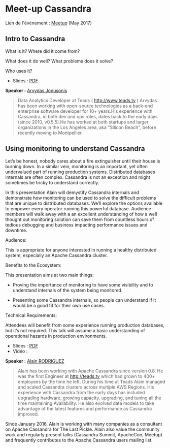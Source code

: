 # Meet-up Cassandra

Lien de l'évènement : [Meetup](https://www.meetup.com/fr-FR/Big-Data-Montpellier/events/239126441/) (May 2017)

## Intro to Cassandra

What is it? Where did it come from?

What does it do well? What problems does it solve?

Who uses it?

 * Slides : [PDF]()

**Speaker :** [Arvydas Jonusonis](https://twitter.com/arvydasj)

> Data Analytics Developer at Teads ( http://www.teads.tv )
Arvydas has been working with open-source technologies as a back-end enterprise software developer for 10+ years.His experience with Cassandra, in both dev and ops roles, dates back to the early days (since 2010, v0.5.5).He has worked at both startups and larger organizations in the Los Angeles area, aka "Silicon Beach", before recently moving to Montpellier.

## Using monitoring to understand Cassandra

Let’s be honest, nobody cares about a fire extinguisher until their house is burning down. In a similar vein, monitoring is an important, yet often undervalued part of running production systems. Distributed databases internals are often complex. Cassandra is not an exception and might sometimes be tricky to understand correctly.

In this presentation Alain will demystify Cassandra internals and demonstrate how monitoring can be used to solve the difficult problems that are unique to distributed databases. We’ll explore the options available to empower every operator running this powerful database. Audience members will walk away with a an excellent understanding of how a well thought out monitoring solution can save them from countless hours of tedious debugging and business impacting performance issues and downtime.

Audience:

This is appropriate for anyone interested in running a healthy distributed system, especially an Apache Cassandra cluster.

Benefits to the Ecosystem:

This presentation aims at two main things:

- Proving the importance of monitoring to have some visibility and to understand internals of the system being monitored.

- Presenting some Cassandra internals, so people can understand if it would be a good fit for their own use cases.

Technical Requirements:

Attendees will benefit from some experience running production databases, but it’s not required. This talk will assume a basic understanding of operational hazards in production environments.



 * Slides : [PDF]()
 * Vidéo : 
 
**Speaker :** [Alain RODRIGUEZ](https://twitter.com/tgrall)

> Alain has been working with Apache Cassandra since version 0.8. He was the first Engineer at http://teads.tv which had grown to 400+ employees by the time he left.
During his time at Teads Alain managed and scaled Cassandra clusters across multiple AWS Regions. His experience with Cassandra from the early days has included upgrading hardware, growing capacity, upgrading, and tuning all the time maintaining Availability. He also evolved data models to take advantage of the latest features and performance as Cassandra improved.

Since January 2016, Alain is working with many companies as a consultant on Apache Cassandra for The Last Pickle. Alain also value the community work and regularly present talks (Cassandra Summit, ApacheCon, Meetup) and frequently contributes to the Apache Cassandra users mailing list.